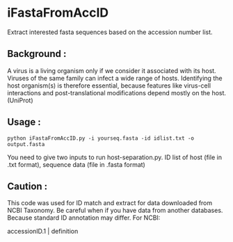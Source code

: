 # **iFastaFromAccID**

Extract interested fasta sequences based on the accession number list.

## **Background :**
A virus is a living organism only if we consider it associated with its host. Viruses of the same family can infect a wide range of hosts. Identifying the host organism(s) is therefore essential, because features like virus-cell interactions and post-translational modifications depend mostly on the host. (UniProt)

## **Usage :**
```
python iFastaFromAccID.py -i yourseq.fasta -id idlist.txt -o output.fasta
```
You need to give two inputs to run host-separation.py. ID list of host (file in .txt format), sequence data (file in .fasta format)
## **Caution :**
This code was used for ID match and extract for data downloaded from NCBI Taxonomy. Be careful when if you have data from another databases. Because standard ID annotation may differ. For NCBI:

accessionID.1 | definition
